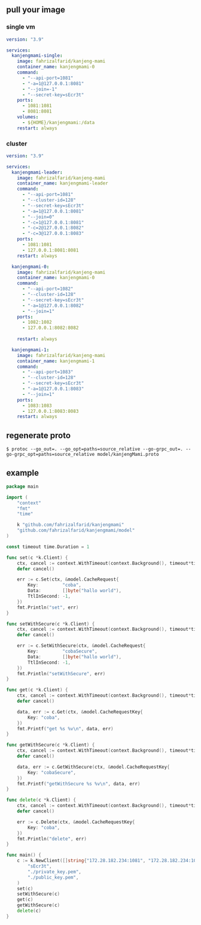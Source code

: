 ## pull your image
### single vm
```yml
version: "3.9"

services:
  kanjengmami-single:
    image: fahrizalfarid/kanjeng-mami
    container_name: kanjengmami-0
    command:
      - "--api-port=1081"
      - "-a=1@127.0.0.1:8081"
      - "--join=-1"
      - "--secret-key=sEcr3t"
    ports:
      - 1081:1081
      - 8081:8081
    volumes:
      - ${HOME}/kanjengmami:/data
    restart: always
```

### cluster
```yml
version: "3.9"

services:
  kanjengmami-leader:
    image: fahrizalfarid/kanjeng-mami
    container_name: kanjengmami-leader
    command:
      - "--api-port=1081"
      - "--cluster-id=128"
      - "--secret-key=sEcr3t"
      - "-a=1@127.0.0.1:8081"
      - "--join=0"
      - "-c=1@127.0.0.1:8081"
      - "-c=2@127.0.0.1:8082"
      - "-c=3@127.0.0.1:8083"
    ports:
      - 1081:1081
      - 127.0.0.1:8081:8081
    restart: always

  kanjengmami-0:
    image: fahrizalfarid/kanjeng-mami
    container_name: kanjengmami-0
    command:
      - "--api-port=1082"
      - "--cluster-id=128"
      - "--secret-key=sEcr3t"
      - "-a=1@127.0.0.1:8082"
      - "--join=1"  
    ports:
      - 1082:1082
      - 127.0.0.1:8082:8082
    
    restart: always

  kanjengmami-1:
    image: fahrizalfarid/kanjeng-mami
    container_name: kanjengmami-1
    command:
      - "--api-port=1083"
      - "--cluster-id=128"
      - "--secret-key=sEcr3t"
      - "-a=1@127.0.0.1:8083"
      - "--join=1"
    ports:
      - 1083:1083
      - 127.0.0.1:8083:8083
    restart: always
```

## regenerate proto

```$ protoc --go_out=. --go_opt=paths=source_relative --go-grpc_out=. --go-grpc_opt=paths=source_relative model/kanjengMami.proto```


## example

```go
package main

import (
	"context"
	"fmt"
	"time"

	k "github.com/fahrizalfarid/kanjengmami"
	"github.com/fahrizalfarid/kanjengmami/model"
)

const timeout time.Duration = 1

func set(c *k.Client) {
	ctx, cancel := context.WithTimeout(context.Background(), timeout*time.Second)
	defer cancel()

	err := c.Set(ctx, &model.CacheRequest{
		Key:         "coba",
		Data:        []byte("hallo world"),
		TtlInSecond: -1,
	})
	fmt.Println("set", err)
}

func setWithSecure(c *k.Client) {
	ctx, cancel := context.WithTimeout(context.Background(), timeout*time.Second)
	defer cancel()

	err := c.SetWithSecure(ctx, &model.CacheRequest{
		Key:         "cobaSecure",
		Data:        []byte("hallo world"),
		TtlInSecond: -1,
	})
	fmt.Println("setWithSecure", err)
}

func get(c *k.Client) {
	ctx, cancel := context.WithTimeout(context.Background(), timeout*time.Second)
	defer cancel()

	data, err := c.Get(ctx, &model.CacheRequestKey{
		Key: "coba",
	})
	fmt.Printf("get %s %v\n", data, err)
}

func getWithSecure(c *k.Client) {
	ctx, cancel := context.WithTimeout(context.Background(), timeout*time.Second)
	defer cancel()

	data, err := c.GetWithSecure(ctx, &model.CacheRequestKey{
		Key: "cobaSecure",
	})
	fmt.Printf("getWithSecure %s %v\n", data, err)
}

func delete(c *k.Client) {
	ctx, cancel := context.WithTimeout(context.Background(), timeout*time.Second)
	defer cancel()

	err := c.Delete(ctx, &model.CacheRequestKey{
		Key: "coba",
	})
	fmt.Println("delete", err)
}

func main() {
	c := k.NewClient([]string{"172.28.182.234:1081", "172.28.182.234:1082", "172.28.182.234:1083"},
		"sEcr3t",
		"./private_key.pem",
		"./public_key.pem",
	)
	set(c)
	setWithSecure(c)
	get(c)
	getWithSecure(c)
	delete(c)
}
```
